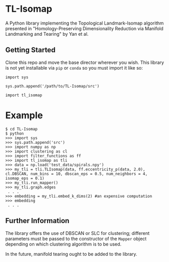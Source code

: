 # TL-Isomap

A Python library implementing the Topological Landmark-Isomap algorithm presented in "Homology-Preserving Dimensionality Reduction via Manifold Landmarking and Tearing" by Yan et al.

## Getting Started

Clone this repo and move the base director wherever you wish. This library is not yet installable via `pip` or `conda` so you must import it like so:

```
import sys

sys.path.append('/path/to/TL-Isomap/src')

import tl_isomap
```

# Example

```
$ cd TL-Isomap
$ python
>>> import sys
>>> sys.path.append('src')
>>> import numpy as np
>>> import clustering as cl
>>> import filter_functions as ff
>>> import tl_isomap as tli
>>> data = np.load('test_data/spirals.npy')
>>> my_tli = tli.TLIsomap(data, ff.eccentricity_p(data, 2.0), cl.DBSCAN, num_bins = 10, dbscan_eps = 0.5, num_neighbors = 4, isomap_eps = 0.1)
>>> my_tli.run_mapper()
>>> my_tli.graph.edges
 . . .
>>> embedding = my_tli.embed_k_dims(2) #an expensive computation
>>> embedding
 . . .
```

## Further Information

The library offers the use of DBSCAN or SLC for clustering; different parameters must be passed to the constructor of the `Mapper` object depending on which clustering algorithm is to be used.

In the future, manifold tearing ought to be added to the library.
